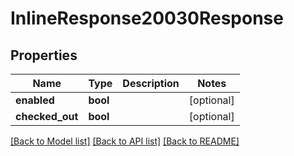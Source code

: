 # InlineResponse20030Response

## Properties
Name | Type | Description | Notes
------------ | ------------- | ------------- | -------------
**enabled** | **bool** |  | [optional] 
**checked_out** | **bool** |  | [optional] 

[[Back to Model list]](../README.md#documentation-for-models) [[Back to API list]](../README.md#documentation-for-api-endpoints) [[Back to README]](../README.md)


